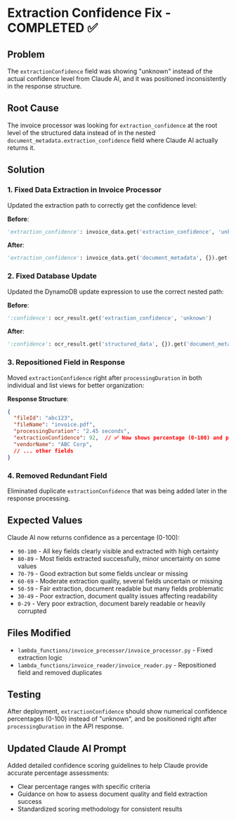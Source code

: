 # Extraction Confidence Fix - COMPLETED ✅

## Problem
The `extractionConfidence` field was showing "unknown" instead of the actual confidence level from Claude AI, and it was positioned inconsistently in the response structure.

## Root Cause
The invoice processor was looking for `extraction_confidence` at the root level of the structured data instead of in the nested `document_metadata.extraction_confidence` field where Claude AI actually returns it.

## Solution

### 1. **Fixed Data Extraction in Invoice Processor**
Updated the extraction path to correctly get the confidence level:

**Before**:
```python
'extraction_confidence': invoice_data.get('extraction_confidence', 'unknown')
```

**After**:
```python
'extraction_confidence': invoice_data.get('document_metadata', {}).get('extraction_confidence', 'unknown')
```

### 2. **Fixed Database Update**
Updated the DynamoDB update expression to use the correct nested path:

**Before**:
```python
':confidence': ocr_result.get('extraction_confidence', 'unknown')
```

**After**:
```python
':confidence': ocr_result.get('structured_data', {}).get('document_metadata', {}).get('extraction_confidence', 'unknown')
```

### 3. **Repositioned Field in Response**
Moved `extractionConfidence` right after `processingDuration` in both individual and list views for better organization:

**Response Structure**:
```json
{
  "fileId": "abc123",
  "fileName": "invoice.pdf",
  "processingDuration": "2.45 seconds",
  "extractionConfidence": 92,  // ✅ Now shows percentage (0-100) and positioned correctly
  "vendorName": "ABC Corp",
  // ... other fields
}
```

### 4. **Removed Redundant Field**
Eliminated duplicate `extractionConfidence` that was being added later in the response processing.

## Expected Values
Claude AI now returns confidence as a percentage (0-100):
- `90-100` - All key fields clearly visible and extracted with high certainty
- `80-89` - Most fields extracted successfully, minor uncertainty on some values
- `70-79` - Good extraction but some fields unclear or missing
- `60-69` - Moderate extraction quality, several fields uncertain or missing
- `50-59` - Fair extraction, document readable but many fields problematic
- `30-49` - Poor extraction, document quality issues affecting readability
- `0-29` - Very poor extraction, document barely readable or heavily corrupted

## Files Modified
- `lambda_functions/invoice_processor/invoice_processor.py` - Fixed extraction logic
- `lambda_functions/invoice_reader/invoice_reader.py` - Repositioned field and removed duplicates

## Testing
After deployment, `extractionConfidence` should show numerical confidence percentages (0-100) instead of "unknown", and be positioned right after `processingDuration` in the API response.

## Updated Claude AI Prompt
Added detailed confidence scoring guidelines to help Claude provide accurate percentage assessments:
- Clear percentage ranges with specific criteria
- Guidance on how to assess document quality and field extraction success
- Standardized scoring methodology for consistent results